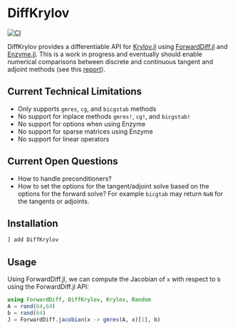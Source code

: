 # DiffKrylov
[![CI](https://github.com/JuliaSmoothOptimizers/DiffKrylov.jl/actions/workflows/ci.yml/badge.svg)](https://github.com/JuliaSmoothOptimizers/DiffKrylov.jl/actions/workflows/ci.yml)

DiffKrylov provides a differentiable API for
[Krylov.jl](https://github.com/JuliaSmoothOptimizers/Krylov.jl) using
[ForwardDiff.jl](https://github.com/JuliaDiff/ForwardDiff.jl) and
[Enzyme.jl](https://github.com/EnzymeAD/Enzyme.jl). This is a work in progress and
eventually should enable numerical comparisons between discrete and continuous
tangent and adjoint methods (see this
[report](http://137.226.34.227/Publications/AIB/2012/2012-10.pdf)).

## Current Technical Limitations

* Only supports `gmres`, `cg`, and `bicgstab` methods
* No support for inplace methods `gmres!`, `cg!`, and `bicgstab!`
* No support for options when using Enzyme
* No support for sparse matrices using Enzyme
* No support for linear operators

## Current Open Questions
* How to handle preconditioners?
* How to set the options for the tangent/adjoint solve based on the options for the forward solve? For example `bicgtab` may return `NaN` for the tangents or adjoints.

## Installation

```julia
] add DiffKrylov
```

## Usage

Using ForwardDiff.jl, we can compute the Jacobian of `x` with respect to `b` using the ForwardDiff.jl API:

```julia
using ForwardDiff, DiffKrylov, Krylov, Random
A = rand(64,64)
b = rand(64)
J = ForwardDiff.jacobian(x -> gmres(A, x)[1], b)
```
